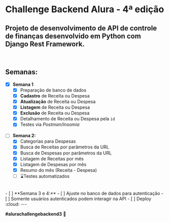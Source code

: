
# Challenge Backend Alura - 4ª edição 

  

## Projeto de desenvolvimento de API de controle de finanças desenvolvido em **Python** com **Django Rest Framework**.

<br>
  
## Semanas:

 - [x] **Semana 1**
	 - [x] Preparação de banco de dados
	 - [x] **Cadastro** de Receita ou Despesa
	 - [x] **Atualização** de Receita ou Despesa
	 - [x] **Listagem** de Receita ou Despesa 
	 - [x] **Exclusão** de Receita ou Despesa 
	 - [x] Detalhamento de Receita ou Despesa pela  `id`
	 - [x] Testes via *Postman*/*Insomia*
	 <br>
 - [ ] **Semana 2:**
	 - [x] Categorias para Despesas
	 - [x] Busca de Receitas por parâmetros da URL
	 - [x] Busca de Despesas por parâmetros da URL
	 - [x] Listagem de Receitas por mês
	 - [x] Listagem de Despesas por mês
	 - [x] Resumo do mẽs (Receita - Despesa)
	 - [ ] ⌛Testes automatizados
<br>
 - [ ] **Semana 3 e 4:**
	 - [ ] Ajuste no banco de dados para autenticação
	 - [ ] Somente usuários autenticados podem interagir na API
	 - [ ] Deploy :cloud:
---

**#alurachallengebackend3**  :rocket:
